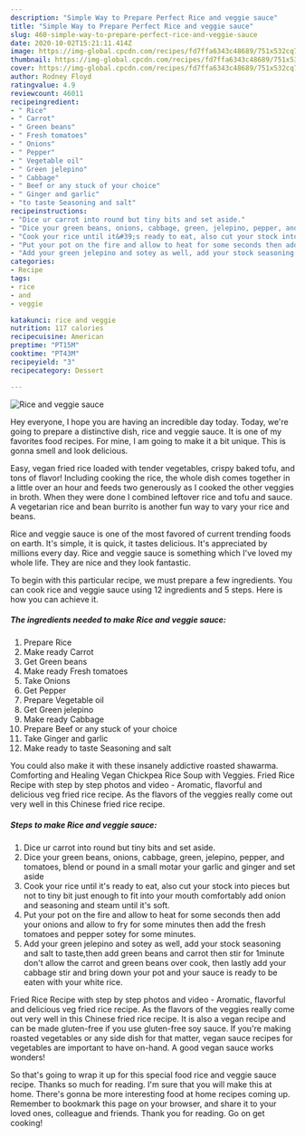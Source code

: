```yaml
---
description: "Simple Way to Prepare Perfect Rice and veggie sauce"
title: "Simple Way to Prepare Perfect Rice and veggie sauce"
slug: 460-simple-way-to-prepare-perfect-rice-and-veggie-sauce
date: 2020-10-02T15:21:11.414Z
image: https://img-global.cpcdn.com/recipes/fd7ffa6343c48689/751x532cq70/rice-and-veggie-sauce-recipe-main-photo.jpg
thumbnail: https://img-global.cpcdn.com/recipes/fd7ffa6343c48689/751x532cq70/rice-and-veggie-sauce-recipe-main-photo.jpg
cover: https://img-global.cpcdn.com/recipes/fd7ffa6343c48689/751x532cq70/rice-and-veggie-sauce-recipe-main-photo.jpg
author: Rodney Floyd
ratingvalue: 4.9
reviewcount: 46011
recipeingredient:
- " Rice"
- " Carrot"
- " Green beans"
- " Fresh tomatoes"
- " Onions"
- " Pepper"
- " Vegetable oil"
- " Green jelepino"
- " Cabbage"
- " Beef or any stuck of your choice"
- " Ginger and garlic"
- "to taste Seasoning and salt"
recipeinstructions:
- "Dice ur carrot into round but tiny bits and set aside."
- "Dice your green beans, onions, cabbage, green, jelepino, pepper, and tomatoes, blend or pound in a small motar your garlic and ginger and set aside"
- "Cook your rice until it&#39;s ready to eat, also cut your stock into pieces but not to tiny bit just enough to fit into your mouth comfortably add onion and seasoning and steam until it&#39;s soft."
- "Put your pot on the fire and allow to heat for some seconds then add your onions and allow to fry for some minutes then add the fresh tomatoes and pepper sotey for some minutes."
- "Add your green jelepino and sotey as well, add your stock seasoning and salt to taste,then add green beans and carrot then stir for 1minute don&#39;t allow the carrot and green beans over cook, then lastly add your cabbage stir and bring down your pot and your sauce is ready to be eaten with your white rice."
categories:
- Recipe
tags:
- rice
- and
- veggie

katakunci: rice and veggie 
nutrition: 117 calories
recipecuisine: American
preptime: "PT15M"
cooktime: "PT43M"
recipeyield: "3"
recipecategory: Dessert

---
```



![Rice and veggie sauce](https://img-global.cpcdn.com/recipes/fd7ffa6343c48689/751x532cq70/rice-and-veggie-sauce-recipe-main-photo.jpg)

Hey everyone, I hope you are having an incredible day today. Today, we're going to prepare a distinctive dish, rice and veggie sauce. It is one of my favorites food recipes. For mine, I am going to make it a bit unique. This is gonna smell and look delicious.

Easy, vegan fried rice loaded with tender vegetables, crispy baked tofu, and tons of flavor! Including cooking the rice, the whole dish comes together in a little over an hour and feeds two generously as I cooked the other veggies in broth. When they were done I combined leftover rice and tofu and sauce. A vegetarian rice and bean burrito is another fun way to vary your rice and beans.

Rice and veggie sauce is one of the most favored of current trending foods on earth. It's simple, it is quick, it tastes delicious. It's appreciated by millions every day. Rice and veggie sauce is something which I've loved my whole life. They are nice and they look fantastic.


To begin with this particular recipe, we must prepare a few ingredients. You can cook rice and veggie sauce using 12 ingredients and 5 steps. Here is how you can achieve it.

<!--inarticleads1-->

##### The ingredients needed to make Rice and veggie sauce:

1. Prepare  Rice
1. Make ready  Carrot
1. Get  Green beans
1. Make ready  Fresh tomatoes
1. Take  Onions
1. Get  Pepper
1. Prepare  Vegetable oil
1. Get  Green jelepino
1. Make ready  Cabbage
1. Prepare  Beef or any stuck of your choice
1. Take  Ginger and garlic
1. Make ready to taste Seasoning and salt


You could also make it with these insanely addictive roasted shawarma. Comforting and Healing Vegan Chickpea Rice Soup with Veggies. Fried Rice Recipe with step by step photos and video - Aromatic, flavorful and delicious veg fried rice recipe. As the flavors of the veggies really come out very well in this Chinese fried rice recipe. 

<!--inarticleads2-->

##### Steps to make Rice and veggie sauce:

1. Dice ur carrot into round but tiny bits and set aside.
1. Dice your green beans, onions, cabbage, green, jelepino, pepper, and tomatoes, blend or pound in a small motar your garlic and ginger and set aside
1. Cook your rice until it&#39;s ready to eat, also cut your stock into pieces but not to tiny bit just enough to fit into your mouth comfortably add onion and seasoning and steam until it&#39;s soft.
1. Put your pot on the fire and allow to heat for some seconds then add your onions and allow to fry for some minutes then add the fresh tomatoes and pepper sotey for some minutes.
1. Add your green jelepino and sotey as well, add your stock seasoning and salt to taste,then add green beans and carrot then stir for 1minute don&#39;t allow the carrot and green beans over cook, then lastly add your cabbage stir and bring down your pot and your sauce is ready to be eaten with your white rice.


Fried Rice Recipe with step by step photos and video - Aromatic, flavorful and delicious veg fried rice recipe. As the flavors of the veggies really come out very well in this Chinese fried rice recipe. It is also a vegan recipe and can be made gluten-free if you use gluten-free soy sauce. If you&#39;re making roasted vegetables or any side dish for that matter, vegan sauce recipes for vegetables are important to have on-hand. A good vegan sauce works wonders! 

So that's going to wrap it up for this special food rice and veggie sauce recipe. Thanks so much for reading. I'm sure that you will make this at home. There's gonna be more interesting food at home recipes coming up. Remember to bookmark this page on your browser, and share it to your loved ones, colleague and friends. Thank you for reading. Go on get cooking!
